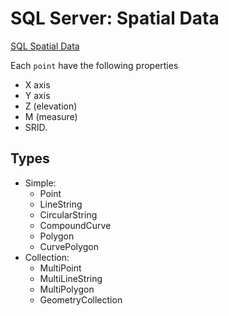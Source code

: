 # SQL Server: Spatial Data

[SQL Spatial Data](https://docs.microsoft.com/en-us/sql/relational-databases/spatial/spatial-data-sql-server?view=sql-server-2017)

Each `point` have the following properties

- X axis
- Y axis
- Z (elevation)
- M (measure)
- SRID.

## Types

- Simple:
  - Point
  - LineString
  - CircularString
  - CompoundCurve
  - Polygon
  - CurvePolygon
- Collection:
  - MultiPoint
  - MultiLineString
  - MultiPolygon
  - GeometryCollection